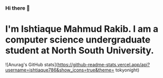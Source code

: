 ### Hi there 👋

# I'm Ishtiaque Mahmud Rakib. I am a computer science undergraduate student at North South University.

![Anurag's GitHub stats](https://github-readme-stats.vercel.app/api?username=ishtiaque786&show_icons=true&theme= tokyonight)


